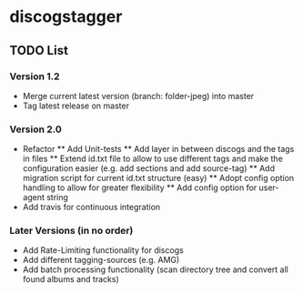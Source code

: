 # discogstagger

## TODO List

### Version 1.2

* Merge current latest version (branch: folder-jpeg) into master
* Tag latest release on master

### Version 2.0

* Refactor
** Add Unit-tests
** Add layer in between discogs and the tags in files
** Extend id.txt file to allow to use different tags and make the configuration
   easier (e.g. add sections and add source-tag)
** Add migration script for current id.txt structure (easy)
** Adopt config option handling to allow for greater flexibility
** Add config option for user-agent string
* Add travis for continuous integration

### Later Versions (in no order)

* Add Rate-Limiting functionality for discogs
* Add different tagging-sources (e.g. AMG)
* Add batch processing functionality (scan directory tree and convert all
  found albums and tracks)
